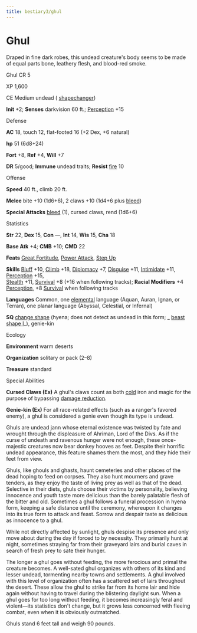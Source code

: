 ```yaml
---
title: bestiary3/ghul
---
```

# Ghul

Draped in fine dark robes, this undead creature's body seems to be made of equal parts bone, leathery flesh, and blood-red smoke.

Ghul CR 5

XP 1,600

CE Medium undead ( [shapechanger](monster_dir/creatureTypes#_shapechanger-subtype))

**Init** +2; **Senses** darkvision 60 ft.; [Perception](skills/perception#_perception) +15

Defense

**AC** 18, touch 12, flat-footed 16 (+2 Dex, +6 natural)

**hp** 51 (6d8+24)

**Fort** +8, **Ref** +4, **Will** +7

**DR** 5/good; **Immune** undead traits; **Resist** [fire](monster_dir/creatureTypes#_fire-subtype) 10

Offense

**Speed** 40 ft., climb 20 ft.

**Melee** bite +10 (1d6+6), 2 claws +10 (1d4+6 plus [bleed](monsters/universalMonsterRules#_bleed))

**Special Attacks** [bleed](monster_dir/universalMonsterRules#_bleed) (1), cursed claws, rend (1d6+6)

Statistics

**Str** 22, **Dex** 15, **Con** —, **Int** 14, **Wis** 15, **Cha** 18

**Base Atk** +4; **CMB** +10; **CMD** 22

**Feats** [Great Fortitude](feats#_great-fortitude), [Power Attack](feats#_power-attack), [Step Up](feats#_step-up)

**Skills** [Bluff](skills/bluff#_bluff) +10, [Climb](skill_dir/climb#_climb) +18, [Diplomacy](skills/diplomacy#_diplomacy) +7, [Disguise](skill_dir/disguise#_disguise) +11, [Intimidate](skills/intimidate#_intimidate) +11, [Perception](skill_dir/perception#_perception) +15,   
 [Stealth](skills/stealth#_stealth) +11, [Survival](skill_dir/survival#_survival) +8 (+16 when following tracks); **Racial Modifiers** +4 [Perception](skills/perception#_perception), +8 [Survival](skill_dir/survival#_survival) when following tracks

**Languages** Common, one [elemental](monsters/creatureTypes#_elemental-subtype) language (Aquan, Auran, Ignan, or Terran), one planar language (Abyssal, Celestial, or Infernal)

**SQ** [change shape](monster_dir/universalMonsterRules#_change-shape) (hyena; does not detect as undead in this form; _ [beast shape I](spells/beastShape#_beast-shape-i)_), genie-kin

Ecology

**Environment** warm deserts

**Organization** solitary or pack (2–8)

**Treasure** standard

Special Abilities

**Cursed Claws (Ex)** A ghul's claws count as both [cold](monster_dir/creatureTypes#_cold-subtype) iron and magic for the purpose of bypassing [damage reduction](monsters/universalMonsterRules#_damage-reduction-(ex-or-su)).

**Genie-kin (Ex)** For all race-related effects (such as a ranger's favored enemy), a ghul is considered a genie even though its type is undead.

Ghuls are undead jann whose eternal existence was twisted by fate and wrought through the displeasure of Ahriman, Lord of the Divs. As if the curse of undeath and ravenous hunger were not enough, these once-majestic creatures now bear donkey hooves as feet. Despite their horrific undead appearance, this feature shames them the most, and they hide their feet from view.

Ghuls, like ghouls and ghasts, haunt cemeteries and other places of the dead hoping to feed on corpses. They also hunt mourners and grave tenders, as they enjoy the taste of living prey as well as that of the dead. Selective in their diets, ghuls choose their victims by personality, believing innocence and youth taste more delicious than the barely palatable flesh of the bitter and old. Sometimes a ghul follows a funeral procession in hyena form, keeping a safe distance until the ceremony, whereupon it changes into its true form to attack and feast. Sorrow and despair taste as delicious as innocence to a ghul.

While not directly affected by sunlight, ghuls despise its presence and only move about during the day if forced to by necessity. They primarily hunt at night, sometimes straying far from their graveyard lairs and burial caves in search of fresh prey to sate their hunger.

The longer a ghul goes without feeding, the more ferocious and primal the creature becomes. A well-sated ghul organizes with others of its kind and lesser undead, tormenting nearby towns and settlements. A ghul involved with this level of organization often has a scattered set of lairs throughout the desert. These allow the ghul to strike far from its home lair and hide again without having to travel during the blistering daylight sun. When a ghul goes for too long without feeding, it becomes increasingly feral and violent—its statistics don't change, but it grows less concerned with fleeing combat, even when it is obviously outmatched.

Ghuls stand 6 feet tall and weigh 90 pounds.

